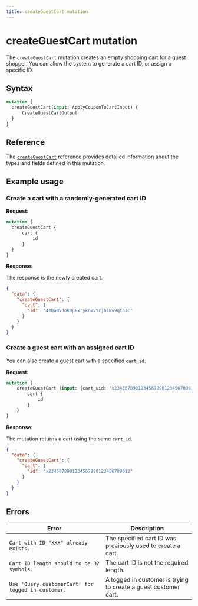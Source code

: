 ```yaml
---
title: createGuestCart mutation
---
```


# createGuestCart mutation

The `createGuestCart` mutation creates an empty shopping cart for a guest shopper. You can allow the system to generate a cart ID, or assign a specific ID.

## Syntax

```graphql
mutation {
  createGuestCart(input: ApplyCouponToCartInput) {
      CreateGuestCartOutput
  }
}
```

## Reference

The [`createGuestCart`](https://developer.adobe.com/commerce/webapi/graphql-api/index.html#mutation-createGuestCart) reference provides detailed information about the types and fields defined in this mutation.

## Example usage

### Create a cart with a randomly-generated cart ID

**Request:**

```graphql
mutation {
  createGuestCart {
      cart {
          id
      }
  }
}
```

**Response:**

The response is the newly created cart.

```json
{
  "data": {
    "createGuestCart": {
      "cart": {
        "id": "4JQaNVJokOpFxrykGVvYrjhiNv9qt31C"
      }
    }
  }
}
```

### Create a guest cart with an assigned cart ID

You can also create a guest cart with a specified `cart_id`.

**Request:**

```graphql
mutation {
    createGuestCart (input: {cart_uid: "x2345678901234567890123456789012"}) {
        cart {
            id
        }
    }
}
```

**Response:**

The mutation returns a cart using the same `cart_id`.

```json
{
  "data": {
    "createGuestCart": {
      "cart": {
        "id": "x2345678901234567890123456789012"
      }
    }
  }
}
```

## Errors

Error | Description
--- | ---
`Cart with ID "XXX" already exists.` | The specified cart ID was previously used to create a cart.
`Cart ID length should to be 32 symbols.` | The cart ID is not the required length.
`Use 'Query.customerCart' for logged in customer.` | A logged in customer is trying to create a guest customer cart.
